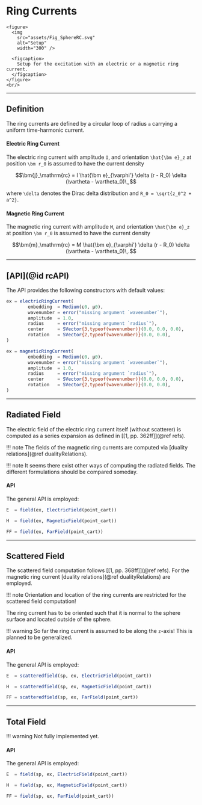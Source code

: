 
# Ring Currents

```@raw html
<figure>
  <img
    src="assets/Fig_SphereRC.svg"
    alt="Setup"
    width="300" />

  <figcaption>
    Setup for the excitation with an electric or a magnetic ring current.
  </figcaption>
</figure>
<br/>
```

---
## Definition

The ring currents are defined by a circular loop of radius ``a`` carrying a uniform time-harmonic current.


#### Electric Ring Current

The electric ring current with amplitude ``I``, and orientation ``\hat{\bm e}_z`` at position ``\bm r_0`` is assumed to have the current density
```math
\bm{j}_\mathrm{rc} = I \hat{\bm e}_{\varphi'} \delta (r - R_0) \delta (\vartheta - \vartheta_0)\,,
```
where ``\delta`` denotes the Dirac delta distribution and ``R_0 = \sqrt{z_0^2 + a^2}``.

#### Magnetic Ring Current

The magnetic ring current with amplitude ``M``, and orientation ``\hat{\bm e}_z`` at position ``\bm r_0`` is assumed to have the current density
```math
\bm{m}_\mathrm{rc} = M \hat{\bm e}_{\varphi'} \delta (r - R_0) \delta (\vartheta - \vartheta_0)\,.
```

---
## [API](@id rcAPI)

The API provides the following constructors with default values:
```julia
ex = electricRingCurrent(
        embedding  = Medium(ε0, μ0),
        wavenumber = error("missing argument `wavenumber`"),
        amplitude  = 1.0,
        radius     = error("missing argument `radius`"),
        center     = SVector{3,typeof(wavenumber)}(0.0, 0.0, 0.0),
        rotation   = SVector{2,typeof(wavenumber)}(0.0, 0.0),
)

ex = magneticRingCurrent(
        embedding  = Medium(ε0, μ0),
        wavenumber = error("missing argument `wavenumber`"),
        amplitude  = 1.0,
        radius     = error("missing argument `radius`"),
        center     = SVector{3,typeof(wavenumber)}(0.0, 0.0, 0.0),
        rotation   = SVector{2,typeof(wavenumber)}(0.0, 0.0),
)
```


---
## Radiated Field

The electric field of the electric ring current itself (without scatterer) is computed as a series expansion as defined in [[1, pp. 362ff]](@ref refs).

!!! note
    The fields of the magnetic ring currents are computed via [duality relations](@ref dualityRelations).

!!! note
    It seems there exist other ways of computing the radiated fields. The different formulations should be compared someday.


#### API

The general API is employed:
```julia
E  = field(ex, ElectricField(point_cart))

H  = field(ex, MagneticField(point_cart))

FF = field(ex, FarField(point_cart))
```

---
## Scattered Field

The scattered field computation follows [[1, pp. 368ff]](@ref refs). For the magnetic ring current [duality relations](@ref dualityRelations) are employed. 

!!! note
    Orientation and location of the ring currents are restricted for the scattered field computation!

The ring current has to be oriented such that it is normal to the sphere surface and located outside of the sphere.

!!! warning
    So far the ring current is assumed to be along the ``z``-axis! This is planned to be generalized.

#### API

The general API is employed:
```julia
E  = scatteredfield(sp, ex, ElectricField(point_cart))

H  = scatteredfield(sp, ex, MagneticField(point_cart))

FF = scatteredfield(sp, ex, FarField(point_cart))
```

---
## Total Field

!!! warning
    Not fully implemented yet.

#### API

The general API is employed:
```julia
E  = field(sp, ex, ElectricField(point_cart))

H  = field(sp, ex, MagneticField(point_cart))

FF = field(sp, ex, FarField(point_cart))
```